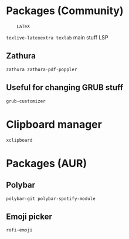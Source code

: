 # Packages (Community)
        LaTeX
`texlive-latexextra texlab`
     main stuff      LSP

## Zathura
`zathura zathura-pdf-poppler`

## Useful for changing GRUB stuff
`grub-customizer`

# Clipboard manager
`xclipboard`

# Packages (AUR)
## Polybar
`polybar-git polybar-spotify-module`

## Emoji picker
`rofi-emoji`
